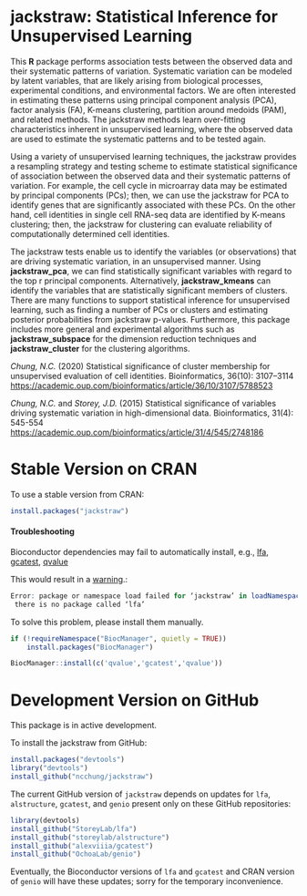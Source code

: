 # jackstraw: Statistical Inference for Unsupervised Learning

This **R** package performs association tests between the observed data and their systematic patterns of variation. Systematic variation can be modeled by latent variables, that are likely arising from biological processes, experimental conditions, and environmental factors. We are often interested in estimating these patterns using principal component analysis (PCA), factor analysis (FA), K-means clustering, partition around medoids (PAM), and related methods. The jackstraw methods learn over-fitting characteristics inherent in unsupervised learning, where the observed data are used to estimate the systematic patterns and to be tested again.

Using a variety of unsupervised learning techniques, the jackstraw provides a resampling strategy and testing scheme to estimate statistical significance of association between the observed data and their systematic patterns of variation. For example, the cell cycle in microarray data may be estimated by principal components (PCs); then, we can use the jackstraw for PCA to identify genes that are significantly associated with these PCs. On the other hand, cell identities in single cell RNA-seq data are identified by K-means clustering; then, the jackstraw for clustering can evaluate reliability of computationally determined cell identities.

The jackstraw tests enable us to identify the variables (or observations) that are driving systematic variation, in an unsupervised manner. Using **jackstraw_pca**, we can find statistically significant variables with regard to the top r principal components. Alternatively, **jackstraw_kmeans** can identify the variables that are statistically significant members of clusters. There are many functions to support statistical inference for unsupervised learning, such as finding a number of PCs or clusters and estimating posterior probabilities from jackstraw p-values. Furthermore, this package includes more general and experimental algorithms such as **jackstraw_subspace** for the dimension reduction techniques and **jackstraw_cluster** for the clustering algorithms.

*Chung, N.C.* (2020) Statistical significance of cluster membership for unsupervised evaluation of cell identities. Bioinformatics, 36(10): 3107–3114
https://academic.oup.com/bioinformatics/article/36/10/3107/5788523

*Chung, N.C.* and *Storey, J.D.* (2015) Statistical significance of variables driving systematic variation in high-dimensional data. Bioinformatics, 31(4): 545-554
https://academic.oup.com/bioinformatics/article/31/4/545/2748186

# Stable Version on CRAN

To use a stable version from CRAN:
```R
install.packages("jackstraw")
```

#### Troubleshooting

Bioconductor dependencies may fail to automatically install, e.g., [lfa](https://bioconductor.org/packages/release/bioc/html/lfa.html), [gcatest](https://bioconductor.org/packages/release/bioc/html/gcatest.html), [qvalue](https://bioconductor.org/packages/release/bioc/html/qvalue.html)

This would result in a [warning](https://github.com/ncchung/jackstraw/issues/2).:
```R
Error: package or namespace load failed for ‘jackstraw’ in loadNamespace(j <- i[[1L]], c(lib.loc, .libPaths()), versionCheck = vI[[j]]):
 there is no package called ‘lfa’
```

To solve this problem, please install them manually.
```R
if (!requireNamespace("BiocManager", quietly = TRUE))
    install.packages("BiocManager")

BiocManager::install(c('qvalue','gcatest','qvalue'))
```

# Development Version on GitHub

This package is in active development. 

To install the jackstraw from GitHub:
```R
install.packages("devtools")
library("devtools")
install_github("ncchung/jackstraw")
```

The current GitHub version of `jackstraw` depends on updates for `lfa`, `alstructure`, `gcatest`, and `genio` present only on these GitHub repositories:
```R
library(devtools)
install_github("StoreyLab/lfa")
install_github("storeylab/alstructure")
install_github("alexviiia/gcatest")
install_github("OchoaLab/genio")
```
Eventually, the Bioconductor versions of `lfa` and `gcatest` and CRAN version of `genio` will have these updates; sorry for the temporary inconvenience.